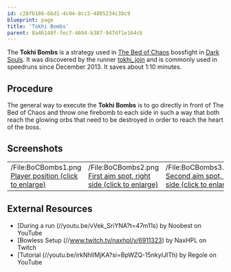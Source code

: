 ```yaml
---
id: c28fb108-6bd1-4c04-8cc5-4805234c3bc9
blueprint: page
title: 'Tokhi Bombs'
parent: 8a46140f-fec7-4694-b387-947df1e164cb
---
```

The **Tokhi Bombs** is a strategy used in [The Bed of Chaos](//darksouls.wikidot.com/the-bed-of-chaos) bossfight in [Dark Souls](/darksouls). It was discovered by the runner [tokhi_join](//twitch.tv/tokhi_join) and is commonly used in speedruns since December 2013. It saves about 1:10 minutes.

## Procedure

The general way to execute the **Tokhi Bombs** is to go directly in front of The Bed of Chaos and throw one firebomb to each side in such a way that both reach the glowing orbs that need to be destroyed in order to reach the heart of the boss.

## Screenshots

|                                                                                                                                                                              |                                                                                                                                                                                         |                                                                                                                                                                                         |
| ---------------------------------------------------------------------------------------------------------------------------------------------------------------------------- | --------------------------------------------------------------------------------------------------------------------------------------------------------------------------------------- | --------------------------------------------------------------------------------------------------------------------------------------------------------------------------------------- |
| /File:BoCBombs1.png [Player position (click to enlarge)](/File:BoCBombs1.png 'File:BoCBombs1.png') | /File:BoCBombs2.png [First aim spot, right side (click to enlarge)](/File:BoCBombs2.png 'File:BoCBombs2.png') | /File:BoCBombs3.png [Second aim spot, left side (click to enlarge)](/File:BoCBombs3.png 'File:BoCBombs3.png') |

## External Resources

- [During a run (//youtu.be/vVek_SriYNA?t=47m11s) by Noobest on YouTube
- [Bowless Setup (//www.twitch.tv/naxhpl/v/6911323) by NaxHPL on Twitch
- [Tutorial (//youtu.be/irkNhIIMjKA?si=BpWZQ-15nkyIJITh) by Regole on YouTube
